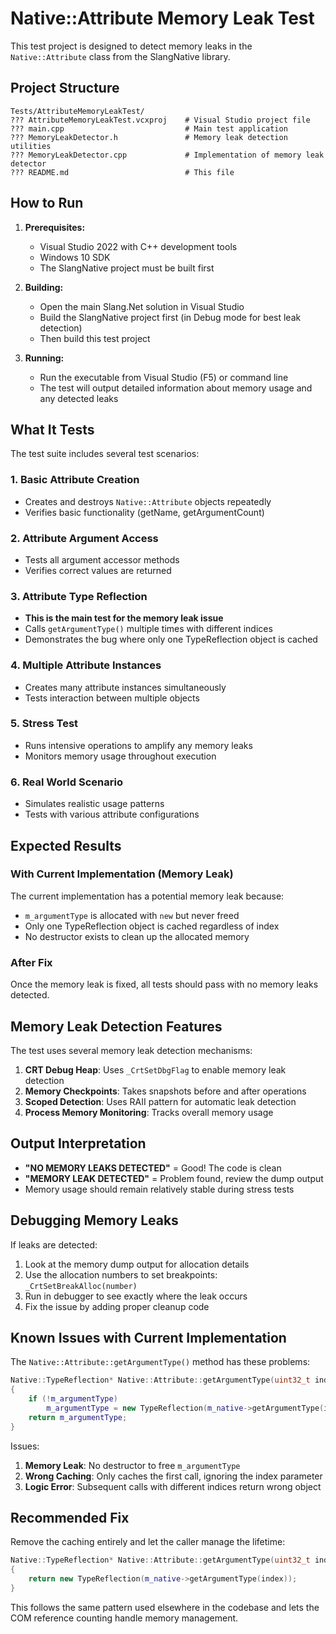 # Native::Attribute Memory Leak Test

This test project is designed to detect memory leaks in the `Native::Attribute` class from the SlangNative library.

## Project Structure

```
Tests/AttributeMemoryLeakTest/
??? AttributeMemoryLeakTest.vcxproj    # Visual Studio project file
??? main.cpp                           # Main test application
??? MemoryLeakDetector.h               # Memory leak detection utilities
??? MemoryLeakDetector.cpp             # Implementation of memory leak detector
??? README.md                          # This file
```

## How to Run

1. **Prerequisites:**
   - Visual Studio 2022 with C++ development tools
   - Windows 10 SDK
   - The SlangNative project must be built first

2. **Building:**
   - Open the main Slang.Net solution in Visual Studio
   - Build the SlangNative project first (in Debug mode for best leak detection)
   - Then build this test project

3. **Running:**
   - Run the executable from Visual Studio (F5) or command line
   - The test will output detailed information about memory usage and any detected leaks

## What It Tests

The test suite includes several test scenarios:

### 1. Basic Attribute Creation
- Creates and destroys `Native::Attribute` objects repeatedly
- Verifies basic functionality (getName, getArgumentCount)

### 2. Attribute Argument Access
- Tests all argument accessor methods
- Verifies correct values are returned

### 3. Attribute Type Reflection
- **This is the main test for the memory leak issue**
- Calls `getArgumentType()` multiple times with different indices
- Demonstrates the bug where only one TypeReflection object is cached

### 4. Multiple Attribute Instances
- Creates many attribute instances simultaneously
- Tests interaction between multiple objects

### 5. Stress Test
- Runs intensive operations to amplify any memory leaks
- Monitors memory usage throughout execution

### 6. Real World Scenario
- Simulates realistic usage patterns
- Tests with various attribute configurations

## Expected Results

### With Current Implementation (Memory Leak)
The current implementation has a potential memory leak because:
- `m_argumentType` is allocated with `new` but never freed
- Only one TypeReflection object is cached regardless of index
- No destructor exists to clean up the allocated memory

### After Fix
Once the memory leak is fixed, all tests should pass with no memory leaks detected.

## Memory Leak Detection Features

The test uses several memory leak detection mechanisms:

1. **CRT Debug Heap**: Uses `_CrtSetDbgFlag` to enable memory leak detection
2. **Memory Checkpoints**: Takes snapshots before and after operations
3. **Scoped Detection**: Uses RAII pattern for automatic leak detection
4. **Process Memory Monitoring**: Tracks overall memory usage

## Output Interpretation

- **"NO MEMORY LEAKS DETECTED"** = Good! The code is clean
- **"MEMORY LEAK DETECTED"** = Problem found, review the dump output
- Memory usage should remain relatively stable during stress tests

## Debugging Memory Leaks

If leaks are detected:

1. Look at the memory dump output for allocation details
2. Use the allocation numbers to set breakpoints: `_CrtSetBreakAlloc(number)`
3. Run in debugger to see exactly where the leak occurs
4. Fix the issue by adding proper cleanup code

## Known Issues with Current Implementation

The `Native::Attribute::getArgumentType()` method has these problems:

```cpp
Native::TypeReflection* Native::Attribute::getArgumentType(uint32_t index)
{
    if (!m_argumentType)
        m_argumentType = new TypeReflection(m_native->getArgumentType(index));
    return m_argumentType;
}
```

Issues:
1. **Memory Leak**: No destructor to free `m_argumentType`
2. **Wrong Caching**: Only caches the first call, ignoring the index parameter
3. **Logic Error**: Subsequent calls with different indices return wrong object

## Recommended Fix

Remove the caching entirely and let the caller manage the lifetime:

```cpp
Native::TypeReflection* Native::Attribute::getArgumentType(uint32_t index)
{
    return new TypeReflection(m_native->getArgumentType(index));
}
```

This follows the same pattern used elsewhere in the codebase and lets the COM reference counting handle memory management.